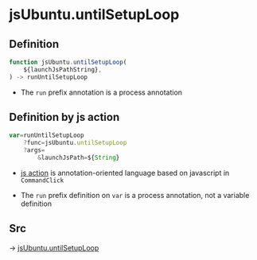 # jsUbuntu.untilSetupLoop

## Definition

```js.js
function jsUbuntu.untilSetupLoop(
	${launchJsPathString},
) -> runUntilSetupLoop
```

- The `run` prefix annotation is a process annotation
## Definition by js action

```js.js
var=runUntilSetupLoop
	?func=jsUbuntu.untilSetupLoop
	?args=
		&launchJsPath=${String}
```

- [js action](#) is annotation-oriented language based on javascript in `CommandClick`

- The `run` prefix definition on `var` is a process annotation, not a variable definition

## Src

-> [jsUbuntu.untilSetupLoop](https://github.com/puutaro/CommandClick/blob/master/app/src/main/java/com/puutaro/commandclick/fragment_lib/terminal_fragment/js_interface/JsUbuntu.kt#L288)


